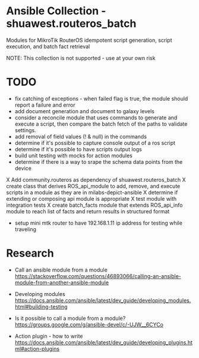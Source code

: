 # Ansible Collection - shuawest.routeros_batch

Modules for MikroTik RouterOS idempotent script generation, script execution, and batch fact retrieval

NOTE: This collection is not supported - use at your own risk

# TODO
 
- fix catching of exceptions - when failed flag is true, the module should report a failure and error
- add document generation and document to galaxy levels
- consider a reconcile module that uses commands to generate and execute a script, then compare the batch fetch of the paths
to validate settings. 
- add removal of field values (! & null) in the commands
- determine if it's possible to capture console output of a ros script
- determine if it's possible to have scripts output logs 
- build unit testing with mocks for action modules 
- determine if there is a way to srape the schema data points from the device


X Add community.routeros as dependency of shuawest.routeros_batch
X create class that derives ROS_api_module to add, remove, and execute scripts in a module as they are in milabs-depict-ansible
  X determine if extending or composing api module is appropriate
X test module with integration tests 
X create batch_facts module that extends ROS_api_info module to reach list of facts and return results in structured format
- setup mini mtk router to have 192.168.1.11 ip address for testing while traveling

# Research
- Call an ansible module from a module
  https://stackoverflow.com/questions/46893066/calling-an-ansible-module-from-another-ansible-module

- Developing modules
  https://docs.ansible.com/ansible/latest/dev_guide/developing_modules.html#building-testing

- Is it possible to call a module from a module?
  https://groups.google.com/g/ansible-devel/c/-UJW__6CYCo 

- Action plugin - how to write
  https://docs.ansible.com/ansible/latest/dev_guide/developing_plugins.html#action-plugins 